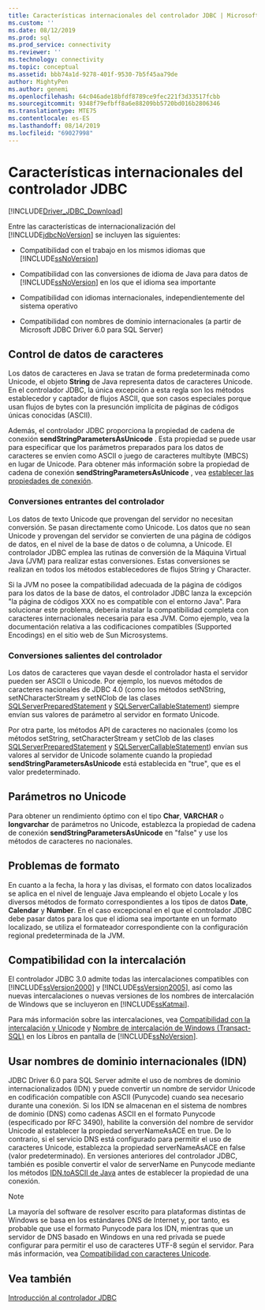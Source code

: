 ```yaml
---
title: Características internacionales del controlador JDBC | Microsoft Docs
ms.custom: ''
ms.date: 08/12/2019
ms.prod: sql
ms.prod_service: connectivity
ms.reviewer: ''
ms.technology: connectivity
ms.topic: conceptual
ms.assetid: bbb74a1d-9278-401f-9530-7b5f45aa79de
author: MightyPen
ms.author: genemi
ms.openlocfilehash: 64c046ade18bfdf8789ce9fec221f3d33517fcbb
ms.sourcegitcommit: 9348f79efbff8a6e88209bb5720bd016b2806346
ms.translationtype: MTE75
ms.contentlocale: es-ES
ms.lasthandoff: 08/14/2019
ms.locfileid: "69027998"
---
```

# <a name="international-features-of-the-jdbc-driver"></a>Características internacionales del controlador JDBC
[!INCLUDE[Driver_JDBC_Download](../../includes/driver_jdbc_download.md)]

  Entre las características de internacionalización del [!INCLUDE[jdbcNoVersion](../../includes/jdbcnoversion_md.md)] se incluyen las siguientes:  
  
-   Compatibilidad con el trabajo en los mismos idiomas que [!INCLUDE[ssNoVersion](../../includes/ssnoversion-md.md)]  
  
-   Compatibilidad con las conversiones de idioma de Java para datos de [!INCLUDE[ssNoVersion](../../includes/ssnoversion-md.md)] en los que el idioma sea importante  
  
-   Compatibilidad con idiomas internacionales, independientemente del sistema operativo  
  
-   Compatibilidad con nombres de dominio internacionales (a partir de Microsoft JDBC Driver 6.0 para SQL Server)  
  
## <a name="handling-of-character-data"></a>Control de datos de caracteres  
 Los datos de caracteres en Java se tratan de forma predeterminada como Unicode, el objeto **String** de Java representa datos de caracteres Unicode. En el controlador JDBC, la única excepción a esta regla son los métodos establecedor y captador de flujos ASCII, que son casos especiales porque usan flujos de bytes con la presunción implícita de páginas de códigos únicas conocidas (ASCII).  
  
 Además, el controlador JDBC proporciona la propiedad de cadena de conexión **sendStringParametersAsUnicode** . Esta propiedad se puede usar para especificar que los parámetros preparados para los datos de caracteres se envíen como ASCII o juego de caracteres multibyte (MBCS) en lugar de Unicode. Para obtener más información sobre la propiedad de cadena de conexión **sendStringParametersAsUnicode** , vea [establecer las propiedades de conexión](../../connect/jdbc/setting-the-connection-properties.md).  
  
### <a name="driver-incoming-conversions"></a>Conversiones entrantes del controlador  
 Los datos de texto Unicode que provengan del servidor no necesitan conversión. Se pasan directamente como Unicode. Los datos que no sean Unicode y provengan del servidor se convierten de una página de códigos de datos, en el nivel de la base de datos o de columna, a Unicode. El controlador JDBC emplea las rutinas de conversión de la Máquina Virtual Java (JVM) para realizar estas conversiones. Estas conversiones se realizan en todos los métodos establecedores de flujos String y Character.  
  
 Si la JVM no posee la compatibilidad adecuada de la página de códigos para los datos de la base de datos, el controlador JDBC lanza la excepción "la página de códigos XXX no es compatible con el entorno Java". Para solucionar este problema, debería instalar la compatibilidad completa con caracteres internacionales necesaria para esa JVM. Como ejemplo, vea la documentación relativa a las codificaciones compatibles (Supported Encodings) en el sitio web de Sun Microsystems.  
  
### <a name="driver-outgoing-conversions"></a>Conversiones salientes del controlador  
 Los datos de caracteres que vayan desde el controlador hasta el servidor pueden ser ASCII o Unicode. Por ejemplo, los nuevos métodos de caracteres nacionales de JDBC 4.0 (como los métodos setNString, setNCharacterStream y setNClob de las clases [SQLServerPreparedStatement](../../connect/jdbc/reference/sqlserverpreparedstatement-class.md) y [SQLServerCallableStatement](../../connect/jdbc/reference/sqlservercallablestatement-class.md)) siempre envían sus valores de parámetro al servidor en formato Unicode.  
  
 Por otra parte, los métodos API de caracteres no nacionales (como los métodos setString, setCharacterStream y setClob de las clases [SQLServerPreparedStatement](../../connect/jdbc/reference/sqlserverpreparedstatement-class.md) y [SQLServerCallableStatement](../../connect/jdbc/reference/sqlservercallablestatement-class.md)) envían sus valores al servidor de Unicode solamente cuando la propiedad **sendStringParametersAsUnicode** está establecida en "true", que es el valor predeterminado.  
  
## <a name="non-unicode-parameters"></a>Parámetros no Unicode  
 Para obtener un rendimiento óptimo con el tipo **Char**, **VARCHAR** o **longvarchar** de parámetros no Unicode, establezca la propiedad de cadena de conexión **sendStringParametersAsUnicode** en "false" y use los métodos de caracteres no nacionales.  
  
## <a name="formatting-issues"></a>Problemas de formato  
 En cuanto a la fecha, la hora y las divisas, el formato con datos localizados se aplica en el nivel de lenguaje Java empleando el objeto Locale y los diversos métodos de formato correspondientes a los tipos de datos **Date**, **Calendar** y **Number**. En el caso excepcional en el que el controlador JDBC debe pasar datos para los que el idioma sea importante en un formato localizado, se utiliza el formateador correspondiente con la configuración regional predeterminada de la JVM.  
  
## <a name="collation-support"></a>Compatibilidad con la intercalación  
 El controlador JDBC 3.0 admite todas las intercalaciones compatibles con [!INCLUDE[ssVersion2000](../../includes/ssversion2000-md.md)] y [!INCLUDE[ssVersion2005](../../includes/ssversion2005-md.md)], así como las nuevas intercalaciones o nuevas versiones de los nombres de intercalación de Windows que se incluyeron en [!INCLUDE[ssKatmai](../../includes/sskatmai_md.md)].  
  
 Para más información sobre las intercalaciones, vea [Compatibilidad con la intercalación y Unicode](https://go.microsoft.com/fwlink/?LinkId=131366) y [Nombre de intercalación de Windows (Transact-SQL)](https://go.microsoft.com/fwlink/?LinkId=131367) en los Libros en pantalla de [!INCLUDE[ssNoVersion](../../includes/ssnoversion-md.md)].  
  
## <a name="using-international-domain-names-idn"></a>Usar nombres de dominio internacionales (IDN)  
 JDBC Driver 6.0 para SQL Server admite el uso de nombres de dominio internacionalizados (IDN) y puede convertir un nombre de servidor Unicode en codificación compatible con ASCII (Punycode) cuando sea necesario durante una conexión.  Si los IDN se almacenan en el sistema de nombres de dominio (DNS) como cadenas ASCII en el formato Punycode (especificado por RFC 3490), habilite la conversión del nombre de servidor Unicode al establecer la propiedad serverNameAsACE en true.  De lo contrario, si el servicio DNS está configurado para permitir el uso de caracteres Unicode, establezca la propiedad serverNameAsACE en false (valor predeterminado).  En versiones anteriores del controlador JDBC, también es posible convertir el valor de serverName en Punycode mediante los métodos [IDN.toASCII de Java](https://docs.oracle.com/javase/8/docs/api/java/net/IDN.html) antes de establecer la propiedad de una conexión.  
  
> [!NOTE]  
>  La mayoría del software de resolver escrito para plataformas distintas de Windows se basa en los estándares DNS de Internet y, por tanto, es probable que use el formato Punycode para los IDN, mientras que un servidor de DNS basado en Windows en una red privada se puede configurar para permitir el uso de caracteres UTF-8 según el servidor.  Para más información, vea [Compatibilidad con caracteres Unicode](https://technet.microsoft.com/library/cc738403(v=ws.10).aspx).  
  
## <a name="see-also"></a>Vea también  
 [Introducción al controlador JDBC](../../connect/jdbc/overview-of-the-jdbc-driver.md)  
  
  
